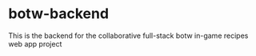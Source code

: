 # botw-backend
This is the backend for the collaborative full-stack botw in-game recipes web app project 
